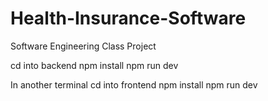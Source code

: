 # Health-Insurance-Software
Software Engineering Class Project

cd into backend
npm install
npm run dev

In another terminal
cd into frontend
npm install
npm run dev


